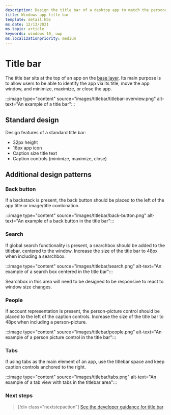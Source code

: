 ```yaml
---
description: Design the title bar of a desktop app to match the personality of the app.
title: Windows app title bar
template: detail.hbs
ms.date: 12/13/2021
ms.topic: article
keywords: windows 10, uwp
ms.localizationpriority: medium
---
```


# Title bar

The title bar sits at the top of an app on the [base layer](../signature-experiences/layering.md). Its main purpose is to allow users to be able to identify the app via its title, move the app window, and minimize, maximize, or close the app.

:::image type="content" source="images/titlebar/titlebar-overview.png" alt-text="An example of a title bar":::

## Standard design

Design features of a standard title bar:

- 32px height
- 16px app icon
- Caption size title text
- Caption controls (minimize, maximize, close)

## Additional design patterns

### Back button

If a backstack is present, the back button should be placed to the left of the app title or image/title combination.

:::image type="content" source="images/titlebar/back-button.png" alt-text="An example of a back button in the title bar":::

### Search

If global search functionality is present, a searchbox should be added to the titlebar, centered to the window. Increase the size of the title bar to 48px when including a searchbox.

:::image type="content" source="images/titlebar/search.png" alt-text="An example of a search box centered in the title bar":::

Searchbox in this area will need to be designed to be responsive to react to window size changes.

### People

If account representation is present, the person-picture control should be placed to the left of the caption controls.
Increase the size of the title bar to 48px when including a person-picture.

:::image type="content" source="images/titlebar/people.png" alt-text="An example of a person picture control in the title bar":::

### Tabs

If using tabs as the main element of an app, use the titlebar space and keep caption controls anchored to the right.

:::image type="content" source="images/titlebar/tabs.png" alt-text="An example of a tab view with tabs in the titlebar area":::

### Next steps

> [!div class="nextstepaction"]
> [See the developer guidance for title bar](../../develop/title-bar.md)